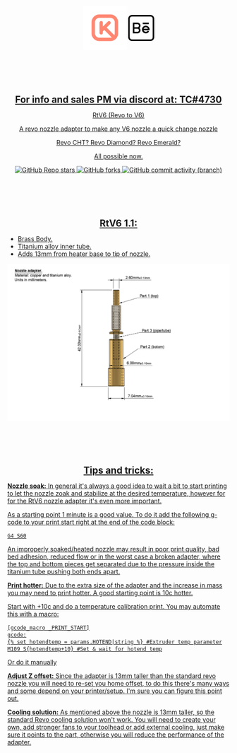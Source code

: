 
<p align="center" style="margin-bottom: 0px !important;">
  <img width="100" src="https://github.com/keyquesttech/Rtv6/blob/main/Imgs/nbgicon.png?raw=true" alt="Keyquest logo" align="center">
   <a href="https://www.behance.net/matiasms">
    <img width="59" src="https://github.com/keyquesttech/Rtv6/blob/main/Imgs/behance.png?raw=true" align="center">
</p>

 
 <p align="center" style="margin-top: 100px !important;">
  <h2 align="center" style="margin-bottom: 0px;">For info and sales PM via discord at: TC#4730</h2>
</p>
 
</div>
<p align="center" >RtV6 (Revo to V6)</p>
<p align="center" >A revo nozzle adapter to make any V6 nozzle a quick change nozzle</p>
<p align="center" >Revo CHT? Revo Diamond? Revo Emerald?</p>
<p align="center" >All possible now.</p>
</div>

<div align="center" >
  
  ![GitHub Repo stars](https://img.shields.io/github/stars/keyquesttech/Rtv6?color=%23ff8672)
  ![GitHub forks](https://img.shields.io/github/forks/keyquesttech/Rtv6?color=%238ce2d0)
  ![GitHub commit activity (branch)](https://img.shields.io/github/commit-activity/w/keyquesttech/Rtv6?)

<p align="center" style="margin-top: 100px !important;">
  <h2 align="center" style="margin-bottom: 0px;">RtV6 1.1:</h2>
</p>

</div>

 - Brass Body.
 - Titanium alloy inner tube.
 - Adds 13mm from heater base to tip of nozzle.

<p align="center" style="margin-bottom: 0px !important;">
  <img width="900" src="https://github.com/keyquesttech/Rtv6/blob/main/Imgs/1.PNG?raw=true" alt="Keyquest logo" align="center">
</p>

<p align="center" style="margin-top: 100px !important;">
  <h2 align="center" style="margin-bottom: 0px;">Tips and tricks:</h2>
</p>

**Nozzle soak:**
In general it's always a good idea to wait a bit to start printing to let the nozzle zoak and stabilize at the desired temperature, however for for the RtV6 nozzle adapter it's even more important.

As a starting point 1 minute is a good value. To do it add the following g-code to your print start right at the end of the code block:

    G4 S60

An improperly soaked/heated nozzle may result in poor print quality, bad bed adhesion, reduced flow or in the worst case 
a broken adapter, where the top and bottom pieces get separated due to the pressure inside the titanium tube pushing both ends apart.

**Print hotter:**
Due to the extra size of the adapter and the increase in mass you may need to print hotter. A good starting point is 10c hotter.

Start with +10c and do a temperature calibration print. You may automate this with a macro:

    [gcode_macro _PRINT_START]
	gcode:
    {% set hotendtemp = params.HOTEND|string %} #Extruder temp parameter
    M109 S{hotendtemp+10} #Set & wait for hotend temp

 Or do it manually
 
**Adjust Z offset:**
Since the adapter is 13mm taller than the standard revo nozzle you will need to re-set you home offset, to do this there's many ways and some depend on your printer/setup. I'm sure you can figure this point out.

**Cooling solution:**
As mentioned above the nozzle is 13mm taller, so the standard Revo cooling solution won't work. You will need to create your own, add stronger fans to your toolhead or add external cooling, just make sure it points to the part, otherwise you will reduce the performance of the adapter.
